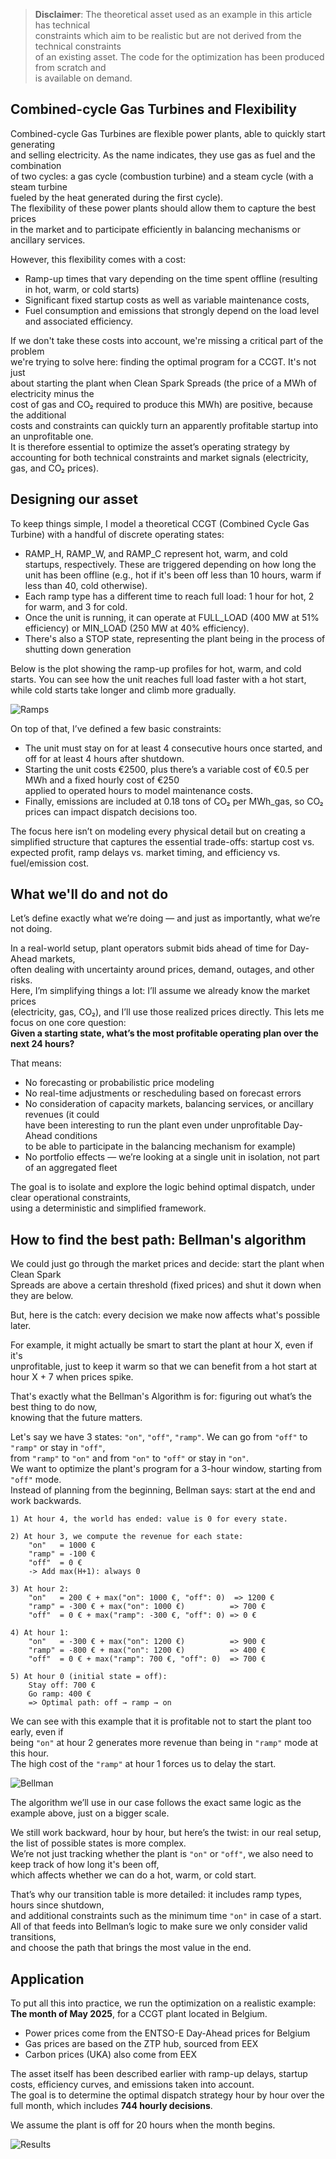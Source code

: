 > **Disclaimer**: The theoretical asset used as an example in this article has technical  
> constraints which aim to be realistic but are not derived from the technical constraints  
> of an existing asset. The code for the optimization has been produced from scratch and  
> is available on demand.


## Combined-cycle Gas Turbines and Flexibility

Combined-cycle Gas Turbines are flexible power plants, able to quickly start generating  
and selling electricity. As the name indicates, they use gas as fuel and the combination  
of two cycles: a gas cycle (combustion turbine) and a steam cycle (with a steam turbine  
fueled by the heat generated during the first cycle).  
The flexibility of these power plants should allow them to capture the best prices  
in the market and to participate efficiently in balancing mechanisms or ancillary services.

However, this flexibility comes with a cost:  
- Ramp-up times that vary depending on the time spent offline (resulting in hot, warm, or cold starts)  
- Significant fixed startup costs as well as variable maintenance costs,  
- Fuel consumption and emissions that strongly depend on the load level and associated efficiency.

If we don't take these costs into account, we're missing a critical part of the problem  
we're trying to solve here: finding the optimal program for a CCGT. It's not just  
about starting the plant when Clean Spark Spreads (the price of a MWh of electricity minus the  
cost of gas and CO₂ required to produce this MWh) are positive, because the additional  
costs and constraints can quickly turn an apparently profitable startup into an unprofitable one.  
It is therefore essential to optimize the asset’s operating strategy by accounting for both technical constraints and market signals (electricity, gas, and CO₂ prices).


## Designing our asset

To keep things simple, I model a theoretical CCGT (Combined Cycle Gas Turbine) with a handful of discrete operating states:  
- RAMP_H, RAMP_W, and RAMP_C represent hot, warm, and cold startups, respectively. These are triggered depending on how long the unit has been offline (e.g., hot if it's been off less than 10 hours, warm if less than 40, cold otherwise).  
- Each ramp type has a different time to reach full load: 1 hour for hot, 2 for warm, and 3 for cold.  
- Once the unit is running, it can operate at FULL_LOAD (400 MW at 51% efficiency) or MIN_LOAD (250 MW at 40% efficiency).  
- There's also a STOP state, representing the plant being in the process of shutting down generation  

Below is the plot showing the ramp-up profiles for hot, warm, and cold starts. You can see how the unit reaches full load faster with a hot start, while cold starts take longer and climb more gradually.

![Ramps](../images/2025-06-03-rampups.png)

On top of that, I’ve defined a few basic constraints:  
- The unit must stay on for at least 4 consecutive hours once started, and off for at least 4 hours after shutdown.  
- Starting the unit costs €2500, plus there’s a variable cost of €0.5 per MWh and a fixed hourly cost of €250  
  applied to operated hours to model maintenance costs.  
- Finally, emissions are included at 0.18 tons of CO₂ per MWh_gas, so CO₂ prices can impact dispatch decisions too.

The focus here isn’t on modeling every physical detail but on creating a simplified structure that captures the essential trade-offs: startup cost vs. expected profit, ramp delays vs. market timing, and efficiency vs. fuel/emission cost.


## What we'll do and not do

Let’s define exactly what we’re doing — and just as importantly, what we’re not doing.

In a real-world setup, plant operators submit bids ahead of time for Day-Ahead markets,  
often dealing with uncertainty around prices, demand, outages, and other risks.  
Here, I’m simplifying things a lot: I’ll assume we already know the market prices  
(electricity, gas, CO₂), and I’ll use those realized prices directly. This lets me focus on one core question:  
**Given a starting state, what’s the most profitable operating plan over the next 24 hours?**

That means:  
- No forecasting or probabilistic price modeling  
- No real-time adjustments or rescheduling based on forecast errors  
- No consideration of capacity markets, balancing services, or ancillary revenues (it could  
  have been interesting to run the plant even under unprofitable Day-Ahead conditions  
  to be able to participate in the balancing mechanism for example)  
- No portfolio effects — we’re looking at a single unit in isolation, not part of an aggregated fleet

The goal is to isolate and explore the logic behind optimal dispatch, under clear operational constraints,  
using a deterministic and simplified framework.


## How to find the best path: Bellman's algorithm

We could just go through the market prices and decide: start the plant when Clean Spark  
Spreads are above a certain threshold (fixed prices) and shut it down when they are below.

But, here is the catch: every decision we make now affects what's possible later.

For example, it might actually be smart to start the plant at hour X, even if it's  
unprofitable, just to keep it warm so that we can benefit from a hot start at hour X + 7 when prices spike.

That's exactly what the Bellman's Algorithm is for: figuring out what’s the best thing to do now,  
knowing that the future matters.

Let's say we have 3 states: `"on"`, `"off"`, `"ramp"`. We can go from `"off"` to `"ramp"` or stay in `"off"`,  
from `"ramp"` to `"on"` and from `"on"` to `"off"` or stay in `"on"`.  
We want to optimize the plant's program for a 3-hour window, starting from `"off"` mode.  
Instead of planning from the beginning, Bellman says: start at the end and work backwards.

```
1) At hour 4, the world has ended: value is 0 for every state.

2) At hour 3, we compute the revenue for each state:
    "on"   = 1000 €
    "ramp" = -100 €
    "off"  = 0 €
    -> Add max(H+1): always 0

3) At hour 2:
    "on"   = 200 € + max("on": 1000 €, "off": 0)  => 1200 €
    "ramp" = -300 € + max("on": 1000 €)          => 700 €
    "off"  = 0 € + max("ramp": -300 €, "off": 0) => 0 €

4) At hour 1:
    "on"   = -300 € + max("on": 1200 €)          => 900 €
    "ramp" = -800 € + max("on": 1200 €)          => 400 €
    "off"  = 0 € + max("ramp": 700 €, "off": 0)  => 700 €

5) At hour 0 (initial state = off):
    Stay off: 700 €
    Go ramp: 400 €
    => Optimal path: off → ramp → on
```

We can see with this example that it is profitable not to start the plant too early, even if  
being `"on"` at hour 2 generates more revenue than being in `"ramp"` mode at this hour.  
The high cost of the `"ramp"` at hour 1 forces us to delay the start.

![Bellman](../images/2025-06-03-bellman-example.png)

The algorithm we’ll use in our case follows the exact same logic as the example above, just on a bigger scale.

We still work backward, hour by hour, but here’s the twist: in our real setup, the list of possible states is more complex.  
We’re not just tracking whether the plant is `"on"` or `"off"`, we also need to keep track of how long it's been off,  
which affects whether we can do a hot, warm, or cold start.

That’s why our transition table is more detailed: it includes ramp types, hours since shutdown,  
and additional constraints such as the minimum time `"on"` in case of a start.  
All of that feeds into Bellman’s logic to make sure we only consider valid transitions,  
and choose the path that brings the most value in the end.


## Application

To put all this into practice, we run the optimization on a realistic example:  
**The month of May 2025**, for a CCGT plant located in Belgium.  
- Power prices come from the ENTSO-E Day-Ahead prices for Belgium  
- Gas prices are based on the ZTP hub, sourced from EEX  
- Carbon prices (UKA) also come from EEX

The asset itself has been described earlier with ramp-up delays, startup costs, efficiency curves, and emissions taken into account.  
The goal is to determine the optimal dispatch strategy hour by hour over the full month, which includes **744 hourly decisions**.

We assume the plant is off for 20 hours when the month begins.

![Results](../images/2025-06-03-results-bellman.png)
